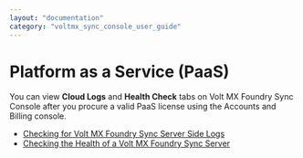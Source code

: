 ```yaml
---
layout: "documentation"
category: "voltmx_sync_console_user_guide"
---
```

                           

Platform as a Service (PaaS)
============================

You can view **Cloud Logs** and **Health Check** tabs on Volt MX Foundry Sync Console after you procure a valid PaaS license using the Accounts and Billing console.

*   [Checking for Volt MX Foundry Sync Server Side Logs](Cloud_Logs.html)
*   [Checking the Health of a Volt MX Foundry Sync Server](Health_Check.html)
